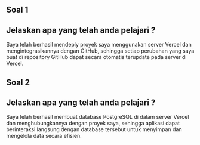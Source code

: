 ## Soal 1
## Jelaskan apa yang telah anda pelajari ? 
Saya telah berhasil mendeply proyek saya menggunakan server Vercel dan mengintegrasikannya dengan GitHub, sehingga setiap perubahan yang saya buat di repository GitHub dapat secara otomatis terupdate pada server di Vercel.

## Soal 2
## Jelaskan apa yang telah anda pelajari ?
Saya telah berhasil membuat database PostgreSQL di dalam server Vercel dan menghubungkannya dengan proyek saya, sehingga aplikasi dapat berinteraksi langsung dengan database tersebut untuk menyimpan dan mengelola data secara efisien.